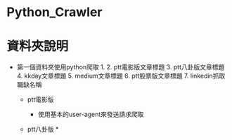 # Python_Crawler

# 資料夾說明
* 第一個資料夾使用python爬取
  1.
  2. ptt電影版文章標題 
  3. ptt八卦版文章標題
  4. kkday文章標題
  5. medium文章標題
  6. ptt股票版文章標題
  7. linkedin抓取職缺名稱  
  * ptt電影版
    * 使用基本的user-agent來發送請求爬取

  * ptt八卦版
    *
